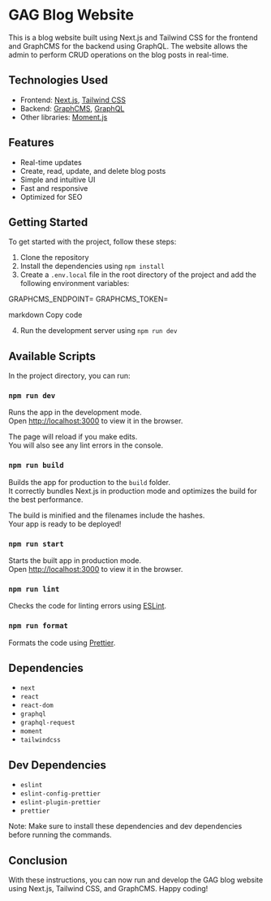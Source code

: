 # GAG Blog Website

This is a blog website built using Next.js and Tailwind CSS for the frontend and GraphCMS for the backend using GraphQL. The website allows the admin to perform CRUD operations on the blog posts in real-time.

## Technologies Used

- Frontend: [Next.js](https://nextjs.org/), [Tailwind CSS](https://tailwindcss.com/)
- Backend: [GraphCMS](https://graphcms.com/), [GraphQL](https://graphql.org/)
- Other libraries: [Moment.js](https://momentjs.com/)

## Features

- Real-time updates
- Create, read, update, and delete blog posts
- Simple and intuitive UI
- Fast and responsive
- Optimized for SEO

## Getting Started

To get started with the project, follow these steps:

1. Clone the repository
2. Install the dependencies using `npm install`
3. Create a `.env.local` file in the root directory of the project and add the following environment variables:

GRAPHCMS_ENDPOINT=<your GraphCMS endpoint>
GRAPHCMS_TOKEN=<your GraphCMS token>

markdown
Copy code

4. Run the development server using `npm run dev`

## Available Scripts

In the project directory, you can run:

### `npm run dev`

Runs the app in the development mode.<br />
Open [http://localhost:3000](http://localhost:3000) to view it in the browser.

The page will reload if you make edits.<br />
You will also see any lint errors in the console.

### `npm run build`

Builds the app for production to the `build` folder.<br />
It correctly bundles Next.js in production mode and optimizes the build for the best performance.

The build is minified and the filenames include the hashes.<br />
Your app is ready to be deployed!

### `npm run start`

Starts the built app in production mode.<br />
Open [http://localhost:3000](http://localhost:3000) to view it in the browser.

### `npm run lint`

Checks the code for linting errors using [ESLint](https://eslint.org/).

### `npm run format`

Formats the code using [Prettier](https://prettier.io/).

## Dependencies

- `next`
- `react`
- `react-dom`
- `graphql`
- `graphql-request`
- `moment`
- `tailwindcss`

## Dev Dependencies

- `eslint`
- `eslint-config-prettier`
- `eslint-plugin-prettier`
- `prettier`

Note: Make sure to install these dependencies and dev dependencies before running the commands.

## Conclusion

With these instructions, you can now run and develop the GAG blog website using Next.js, Tailwind CSS, and GraphCMS. Happy coding!
